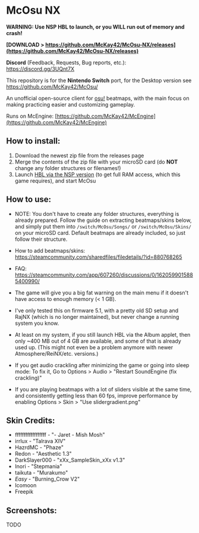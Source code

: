 # McOsu NX

**WARNING: Use NSP HBL to launch, or you WILL run out of memory and crash!**

**[DOWNLOAD > https://github.com/McKay42/McOsu-NX/releases](https://github.com/McKay42/McOsu-NX/releases)**

**Discord** (Feedback, Requests, Bug reports, etc.): https://discord.gg/3UQnt7X

This repository is for the **Nintendo Switch** port, for the Desktop version see https://github.com/McKay42/McOsu/

An unofficial open-source client for [osu!](https://osu.ppy.sh) beatmaps, with the main focus on making practicing easier and customizing gameplay.

Runs on McEngine: [https://github.com/McKay42/McEngine](https://github.com/McKay42/McEngine)

## How to install:
1. Download the newest zip file from the releases page
2. Merge the contents of the zip file with your microSD card (do **NOT** change any folder structures or filenames!)
3. Launch [HBL via the NSP version](https://gbatemp.net/threads/homebrew-menu-loader-legal-nsp.518433/) (to get full RAM access, which this game requires), and start McOsu

## How to use:
* NOTE: You don't have to create any folder structures, everything is already prepared. Follow the guide on extracting beatmaps/skins below, and simply put them into `/switch/McOsu/Songs/` or `/switch/McOsu/Skins/` on your microSD card. Default beatmaps are already included, so just follow their structure.

* How to add beatmaps/skins: https://steamcommunity.com/sharedfiles/filedetails/?id=880768265

* FAQ: https://steamcommunity.com/app/607260/discussions/0/1620599015885400990/

* The game will give you a big fat warning on the main menu if it doesn't have access to enough memory (< 1 GB).

* I've only tested this on firmware 5.1, with a pretty old SD setup and RajNX (which is no longer maintained), but never change a running system you know.

* At least on my system, if you still launch HBL via the Album applet, then only ~400 MB out of 4 GB are available, and some of that is already used up. (This might not even be a problem anymore with newer Atmosphere/ReiNX/etc. versions.)

* If you get audio crackling after minimizing the game or going into sleep mode: To fix it, Go to Options > Audio > "Restart SoundEngine (fix crackling)"

* If you are playing beatmaps with a lot of sliders visible at the same time, and consistently getting less than 60 fps, improve performance by enabling Options > Skin > "Use slidergradient.png"

## Skin Credits:
- ffffffffffffffffff - "- Jaret - Mish Mosh"
- irrlux - "Talrava XIV"
- HazrdMC - "Phaze"
- Redon - "Aesthetic 1.3"
- DarkSlayer000 - "xXx_SampleSkin_xXx v1.3"
- Inori - "Stepmania"
- taikuta - "Murakumo"
- _Easy_ - "Burning_Crow V2"
- Icomoon
- Freepik

## Screenshots:

TODO
